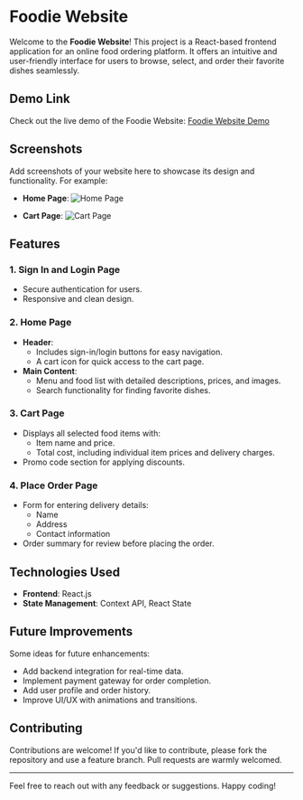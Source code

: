 # Foodie Website

Welcome to the **Foodie Website**! This project is a React-based frontend application for an online food ordering platform. It offers an intuitive and user-friendly interface for users to browse, select, and order their favorite dishes seamlessly.

## Demo Link

Check out the live demo of the Foodie Website: [Foodie Website Demo](your-demo-link-here)

## Screenshots
Add screenshots of your website here to showcase its design and functionality. For example:

- **Home Page**:
  ![Home Page](link-to-screenshot)

- **Cart Page**:
  ![Cart Page](link-to-screenshot)

## Features

### 1. **Sign In and Login Page**
- Secure authentication for users.
- Responsive and clean design.

### 2. **Home Page**
- **Header**:
  - Includes sign-in/login buttons for easy navigation.
  - A cart icon for quick access to the cart page.
- **Main Content**:
  - Menu and food list with detailed descriptions, prices, and images.
  - Search functionality for finding favorite dishes.

### 3. **Cart Page**
- Displays all selected food items with:
  - Item name and price.
  - Total cost, including individual item prices and delivery charges.
- Promo code section for applying discounts.

### 4. **Place Order Page**
- Form for entering delivery details:
  - Name
  - Address
  - Contact information
- Order summary for review before placing the order.

## Technologies Used
- **Frontend**: React.js
- **State Management**: Context API, React State

## Future Improvements
Some ideas for future enhancements:
- Add backend integration for real-time data.
- Implement payment gateway for order completion.
- Add user profile and order history.
- Improve UI/UX with animations and transitions.

## Contributing
Contributions are welcome! If you'd like to contribute, please fork the repository and use a feature branch. Pull requests are warmly welcomed.

---

Feel free to reach out with any feedback or suggestions. Happy coding!
